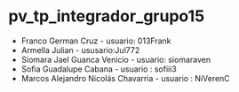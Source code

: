 # pv_tp_integrador_grupo15

* Franco German Cruz - usuario: 013Frank
* Armella Julian - ususario:Jul772
* Siomara Jael Guanca Venicio - usuario: siomaraven
* Sofia Guadalupe Cabana - usuario : sofiii3
* Marcos Alejandro Nicolás Chavarria - usuario : NiVerenC